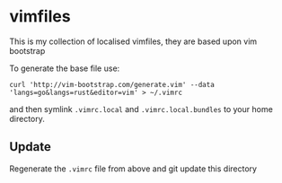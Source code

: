 # vimfiles

This is my collection of localised vimfiles, they are based upon vim bootstrap

To generate the base file use:
```
curl 'http://vim-bootstrap.com/generate.vim' --data 'langs=go&langs=rust&editor=vim' > ~/.vimrc
```

and then symlink `.vimrc.local` and `.vimrc.local.bundles` to your home directory.

## Update

Regenerate the `.vimrc` file from above and git update this directory
